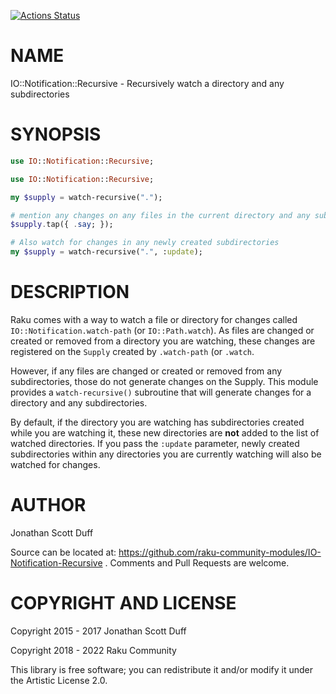 [![Actions Status](https://github.com/raku-community-modules/IO-Notification-Recursive/workflows/test/badge.svg)](https://github.com/raku-community-modules/IO-Notification-Recursive/actions)

NAME
====

IO::Notification::Recursive - Recursively watch a directory and any subdirectories

SYNOPSIS
========

```raku
use IO::Notification::Recursive;

use IO::Notification::Recursive;

my $supply = watch-recursive(".");

# mention any changes on any files in the current directory and any subdirectories.
$supply.tap({ .say; });

# Also watch for changes in any newly created subdirectories
my $supply = watch-recursive(".", :update);
```

DESCRIPTION
===========

Raku comes with a way to watch a file or directory for changes called `IO::Notification.watch-path` (or `IO::Path.watch`). As files are changed or created or removed from a directory you are watching, these changes are registered on the `Supply` created by `.watch-path` (or `.watch`.

However, if any files are changed or created or removed from any subdirectories, those do not generate changes on the Supply. This module provides a `watch-recursive()` subroutine that will generate changes for a directory and any subdirectories.

By default, if the directory you are watching has subdirectories created while you are watching it, these new directories are **not** added to the list of watched directories. If you pass the `:update` parameter, newly created subdirectories within any directories you are currently watching will also be watched for changes.

AUTHOR
======

Jonathan Scott Duff

Source can be located at: https://github.com/raku-community-modules/IO-Notification-Recursive . Comments and Pull Requests are welcome.

COPYRIGHT AND LICENSE
=====================

Copyright 2015 - 2017 Jonathan Scott Duff

Copyright 2018 - 2022 Raku Community

This library is free software; you can redistribute it and/or modify it under the Artistic License 2.0.


